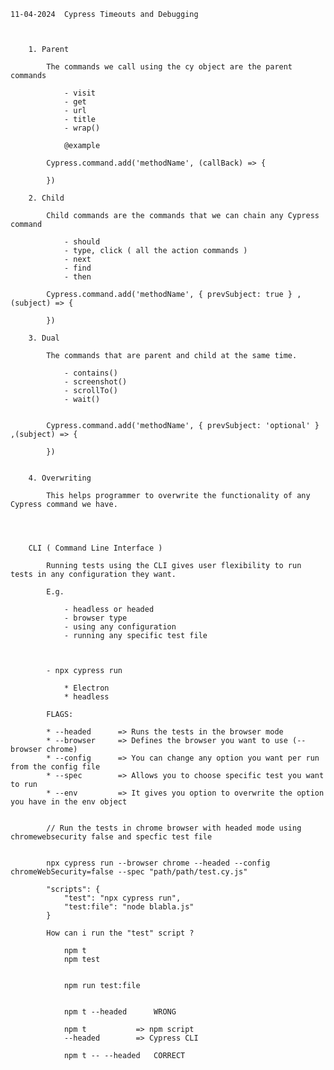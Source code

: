 	

	11-04-2024	Cypress Timeouts and Debugging


		
		1. Parent

			The commands we call using the cy object are the parent commands

				- visit
				- get
				- url
				- title
				- wrap()

				@example

			Cypress.command.add('methodName', (callBack) => {

			})

		2. Child

			Child commands are the commands that we can chain any Cypress command

				- should
				- type, click ( all the action commands )
				- next
				- find
				- then

			Cypress.command.add('methodName', { prevSubject: true } ,(subject) => {

			})

		3. Dual

			The commands that are parent and child at the same time.

				- contains()
				- screenshot()
				- scrollTo()
				- wait()


			Cypress.command.add('methodName', { prevSubject: 'optional' } ,(subject) => {

			})


		4. Overwriting

			This helps programmer to overwrite the functionality of any Cypress command we have.




		CLI ( Command Line Interface )

			Running tests using the CLI gives user flexibility to run tests in any configuration they want.

			E.g.

				- headless or headed
				- browser type
				- using any configuration
				- running any specific test file



			- npx cypress run

				* Electron
				* headless

			FLAGS:

			* --headed		=> Runs the tests in the browser mode
			* --browser		=> Defines the browser you want to use (--browser chrome)
			* --config 		=> You can change any option you want per run from the config file
			* --spec 		=> Allows you to choose specific test you want to run
			* --env 		=> It gives you option to overwrite the option you have in the env object


			// Run the tests in chrome browser with headed mode using chromewebsecurity false and specfic test file


			npx cypress run --browser chrome --headed --config chromeWebSecurity=false --spec "path/path/test.cy.js"

			"scripts": {
				"test": "npx cypress run",
				"test:file": "node blabla.js"
			}

			How can i run the "test" script ?

				npm t
				npm test


				npm run test:file


				npm t --headed   	WRONG

				npm t 			=> npm script
				--headed		=> Cypress CLI

				npm t -- --headed 	CORRECT
